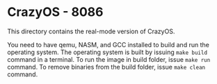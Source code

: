 # CrazyOS - 8086  
  
This directory contains the real-mode version of CrazyOS.   

You need to have qemu, NASM, and GCC installed to build and run the operating system. The operating system is built by issuing `make build` command in a terminal. To run the image in build folder, issue `make run` command. To remove binaries from the build folder, issue `make clean` command.
